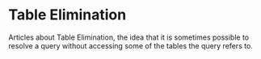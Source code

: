 # Table Elimination

Articles about Table Elimination, the idea that it is sometimes possible to resolve a query without accessing some of the tables the query refers to.